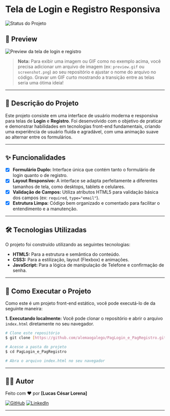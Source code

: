 # Tela de Login e Registro Responsiva

![Status do Projeto](https://img.shields.io/badge/status-concluído-brightgreen)

## 📸 Preview

![Preview da tela de login e registro](./preview.gif)
> **Nota:** Para exibir uma imagem ou GIF como no exemplo acima, você precisa adicionar um arquivo de imagem (ex: `preview.gif` ou `screenshot.png`) ao seu repositório e ajustar o nome do arquivo no código. Gravar um GIF curto mostrando a transição entre as telas seria uma ótima ideia!

---

## 📖 Descrição do Projeto

Este projeto consiste em uma interface de usuário moderna e responsiva para telas de **Login** e **Registro**. Foi desenvolvido com o objetivo de praticar e demonstrar habilidades em tecnologias front-end fundamentais, criando uma experiência de usuário fluida e agradável, com uma animação suave ao alternar entre os formulários.

---

## ✨ Funcionalidades

-   [x] **Formulário Duplo:** Interface única que contém tanto o formulário de login quanto o de registro.
-   [x] **Layout Responsivo:** A interface se adapta perfeitamente a diferentes tamanhos de tela, como desktops, tablets e celulares.
-   [x] **Validação de Campos:** Utiliza atributos HTML5 para validação básica dos campos (ex: `required`, `type="email"`).
-   [x] **Estrutura Limpa:** Código bem organizado e comentado para facilitar o entendimento e a manutenção.

---

## 🛠️ Tecnologias Utilizadas

O projeto foi construído utilizando as seguintes tecnologias:

-   **HTML5:** Para a estrutura e semântica do conteúdo.
-   **CSS3:** Para a estilização, layout (Flexbox) e animações.
-   **JavaScript:** Para a lógica de manipulação de Telefone e confirmação de senha.

---

## 🚀 Como Executar o Projeto

Como este é um projeto front-end estático, você pode executá-lo de da seguinte maneira:


**1. Executando localmente:**
Você pode clonar o repositório e abrir o arquivo `index.html` diretamente no seu navegador.

```bash
# Clone este repositório
$ git clone [https://github.com/alemaogalego/PagLogin_e_PagRegistro.git](https://github.com/alemaogalego/PagLogin_e_PagRegistro.git)

# Acesse a pasta do projeto
$ cd PagLogin_e_PagRegistro

# Abra o arquivo index.html no seu navegador
```

---

## 👨‍💻 Autor

Feito com ❤️ por **[Lucas César Lorena]**

[![GitHub](https://img.shields.io/badge/GitHub-181717?style=for-the-badge&logo=github&logoColor=white)](https://github.com/alemaogalego)
[![LinkedIn](https://img.shields.io/badge/LinkedIn-0A66C2?style=for-the-badge&logo=linkedin&logoColor=white)](https://www.linkedin.com/in/lucas-cesar-lorena/)


---
